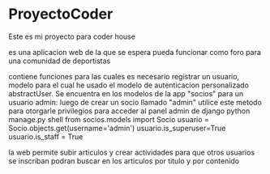# ProyectoCoder
Este es mi proyecto para coder house

es una aplicacion web de la que se espera pueda funcionar como foro para una comunidad de deportistas

contiene funciones para las cuales es necesario registrar un usuario, modelo para el cual he usado
el modelo de autenticacion personalizado abstractUser. Se encuentra en los modelos de la app "socios"
para un usuario admin:  luego de crear un socio llamado "admin"
utilice este metodo para otorgarle privilegios para acceder al panel admin de django
python manage.py shell
    from socios.models import Socio
    usuario = Socio.objects.get(username='admin')
    usuario.is_superuser=True
    usuario.is_staff = True

la web permite subir articulos y crear actividades para que otros usuarios se inscriban
podran buscar en los articulos por titulo y por contenido